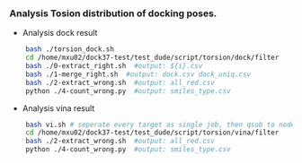 ### Analysis Tosion distribution of docking poses.
- Analysis dock result
```bash
    bash ./torsion_dock.sh
    cd /home/mxu02/dock37-test/test_dude/script/torsion/dock/filter
    bash ./0-extract_right.sh  #output: ${i}.csv
    bash ./1-merge_right.sh  #output: dock.csv dock_uniq.csv
    bash ./2-extract_wrong.sh  #output: all_red.csv
    python ./4-count_wrong.py  #output: smiles_type.csv

```

- Analysis vina result
```bash
    bash vi.sh # seperate every target as single job, then qsub to node.
    cd /home/mxu02/dock37-test/test_dude/script/torsion/vina/filter
    bash ./2-extract_wrong.sh  #output: all_red.csv
    python ./4-count_wrong.py  #output: smiles_type.csv
```
